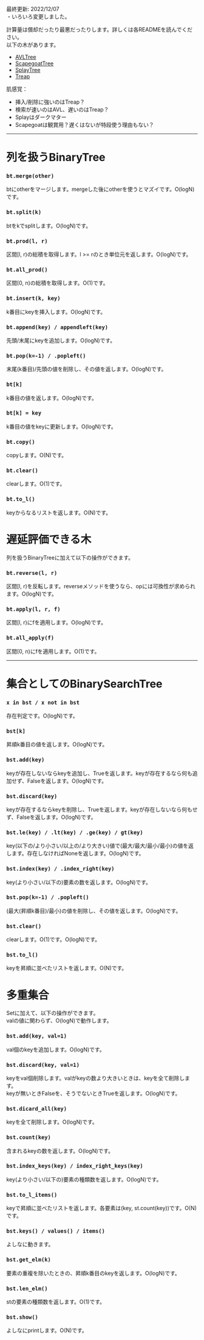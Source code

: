 最終更新: 2022/12/07  
・いろいろ変更しました。  

計算量は償却だったり最悪だったりします。詳しくは各READMEを読んでください。  
以下の木があります。  
- [AVLTree](https://github.com/titanium-22/Library/tree/main/BST/AVLTree)
- [ScapegoatTree](https://github.com/titanium-22/Library/tree/main/BST/ScapegoatTree)
- [SplayTree](https://github.com/titanium-22/Library/tree/main/BST/SplayTree)
- [Treap](https://github.com/titanium-22/Library/tree/main/BST/Treap)
  
肌感覚：  
- 挿入/削除に強いのはTreap？
- 検索が速いのはAVL、遅いのはTreap？
- Splayはダークマター
- Scapegoatは観賞用？遅くはないが特段使う理由もない？

_____
# 列を扱うBinaryTree #

### ```bt.merge(other)```
btにotherをマージします。mergeした後にotherを使うとマズイです。O(logN)です。

### ```bt.split(k)```
btをkでsplitします。O(logN)です。

### ```bt.prod(l, r)```
区間[l, r)の総積を取得します。l >= rのとき単位元を返します。O(logN)です。

### ```bt.all_prod()```
区間[0, n)の総積を取得します。O(1)です。

### ```bt.insert(k, key)```
k番目にkeyを挿入します。O(logN)です。

### ```bt.append(key) / appendleft(key)```
先頭/末尾にkeyを追加します。O(logN)です。

### ```bt.pop(k=-1) / .popleft()```
末尾(k番目)/先頭の値を削除し、その値を返します。O(logN)です。

### ```bt[k]```
k番目の値を返します。O(logN)です。

### ```bt[k] = key```
k番目の値をkeyに更新します。O(logN)です。

### ```bt.copy()```
copyします。O(N)です。

### ```bt.clear()```
clearします。O(1)です。

### ```bt.to_l()```
keyからなるリストを返します。O(N)です。

# 遅延評価できる木
列を扱うBinaryTreeに加えて以下の操作ができます。

### ```bt.reverse(l, r)```
区間[l, r)を反転します。reverseメソッドを使うなら、opには可換性が求められます。O(logN)です。

### ```bt.apply(l, r, f)```
区間[l, r)にfを適用します。O(logN)です。

### ```bt.all_apply(f)```
区間[0, n)にfを適用します。O(1)です。

_____
# 集合としてのBinarySearchTree

### ```x in bst / x not in bst```
存在判定です。O(logN)です。

### ```bst[k]```
昇順k番目の値を返します。O(logN)です。

### ```bst.add(key)```
keyが存在しないならkeyを追加し、Trueを返します。keyが存在するなら何も追加せず、Falseを返します。O(logN)です。

### ```bst.discard(key)```
keyが存在するならkeyを削除し、Trueを返します。keyが存在しないなら何もせず、Falseを返します。O(logN)です。

### ```bst.le(key) / .lt(key) / .ge(key) / gt(key)```
key(以下の/より小さい/以上の/より大きい)値で(最大/最大/最小/最小)の値を返します。存在しなければNoneを返します。O(logN)です。

### ```bst.index(key) / .index_right(key)```
key(より小さい/以下の)要素の数を返します。O(logN)です。

### ```bst.pop(k=-1) / .popleft()```
(最大(昇順k番目)/最小)の値を削除し、その値を返します。O(logN)です。

### ```bst.clear()```
clearします。O(1)です。O(logN)です。

### ```bst.to_l()```
keyを昇順に並べたリストを返します。O(N)です。

# 多重集合

Setに加えて、以下の操作ができます。  
valの値に関わらず、O(logN)で動作します。

### ```bst.add(key, val=1)```
val個のkeyを追加します。O(logN)です。

### ```bst.discard(key, val=1)```
keyをval個削除します。valがkeyの数より大きいときは、keyを全て削除します。  
keyが無いときFalseを、そうでないときTrueを返します。O(logN)です。

### ```bst.dicard_all(key)```
keyを全て削除します。O(logN)です。

### ```bst.count(key)```
含まれるkeyの数を返します。O(logN)です。

### ```bst.index_keys(key) / index_right_keys(key)```
key(より小さい/以下の)要素の種類数を返します。O(logN)です。

### ```bst.to_l_items()```
keyで昇順に並べたリストを返します。各要素は(key, st.count(key))です。O(N)です。

### ```bst.keys() / values() / items()```
よしなに動きます。

### ```bst.get_elm(k)```
要素の重複を除いたときの、昇順k番目のkeyを返します。O(logN)です。

### ```bst.len_elm()```
stの要素の種類数を返します。O(1)です。

### ```bst.show()```
よしなにprintします。O(N)です。
